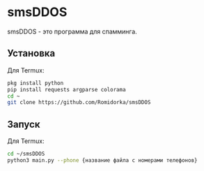 # smsDDOS

smsDDOS - это программа для спамминга.

## Установка

Для Termux:

```bash
pkg install python
pip install requests argparse colorama
cd ~
git clone https://github.com/Romidorka/smsDDOS
```


## Запуск

Для Termux:

```bash
cd ~/smsDDOS
python3 main.py --phone {название файла с номерами телефонов}
```